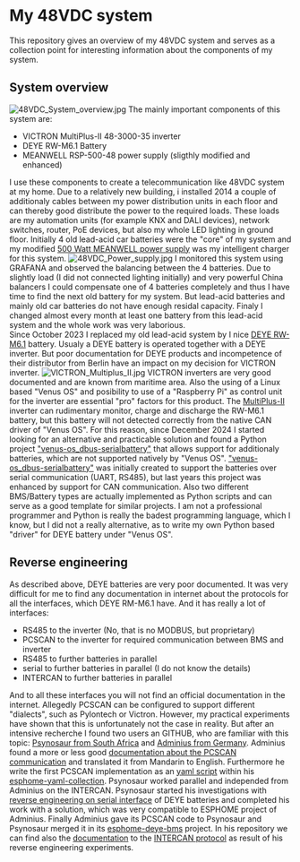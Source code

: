 # My 48VDC system
This repository gives an overview of my 48VDC system and serves as a collection point for interesting information about the components of my system.

## System overview
![48VDC_System_overview.jpg](./pictures/48VDC_System_overview.jpg)
The mainly important components of this system are:
  - VICTRON MultiPlus-II 48-3000-35 inverter
  - DEYE RW-M6.1 Battery
  - MEANWELL RSP-500-48 power supply (sligthly modified and enhanced)

I use these components to create a telecommunication like 48VDC system at my home. Due to a relatively new building, i installed 2014 a couple of additionaly cables between my power distribution units in each floor and can thereby good distribute the power to the required loads.
These loads are my automation units (for example KNX and DALI devices), network switches, router, PoE devices, but also my whole LED lighting in ground floor.
Initially 4 old lead-acid car batteries were the "core" of my system and my modified [500 Watt MEANWELL power supply](./datasheets/MeanWell_RSP-500-spec.pdf) was my intelligent charger for this system.
![48VDC_Power_supply.jpg](./pictures/48VDC_Power_supply.jpg)
I monitored this system using GRAFANA and observed the balancing between the 4 batteries.
Due to slightly load (I did not connected lighting initially) and very powerful China balancers I could compensate one of 4 batteries completely and thus I have time to find the next old battery for my system.
But lead-acid batteries and mainly old car batteries do not have enough residal capacity. Finaly I changed almost every month at least one battery from this lead-acid system and the whole work was very laborious.   
Since October 2023 I replaced my old lead-acid system by I nice [DEYE RW-M6.1](./datasheets/DEYE_User_Manual_RW-M6_1_Version_1_2_DE_EN.pdf) battery. Usualy a DEYE battery is operated together with a DEYE inverter. But poor documentation for DEYE products and incompetence of their distributor from Berlin have an impact on my decision for VICTRON inverter.
![VICTRON_Multiplus_II.jpg](./pictures/VICTRON_Multiplus_II.jpg)
VICTRON inverters are very good documented and are known from maritime area. Also the using of a Linux based "Venus OS" and posibility to use of a "Raspberry Pi" as control unit for the inverter are essential "pro" factors for this product.
The [MultiPlus-II](./datasheets/Datasheet-MultiPlus-II-inverter-charger-EN.pdf) inverter can rudimentary monitor, charge and discharge the RW-M6.1 battery, but this battery will not detected correctly from the native CAN driver of "Venus OS". For this reason, since December 2024 I started looking for an alternative and practicable solution and found a Python project ["venus-os_dbus-serialbattery"](https://github.com/mr-manuel/venus-os_dbus-serialbattery/tree/master) that allows support for additionaly batteries, which are not supported natively by "Venus OS".
["venus-os_dbus-serialbattery"](https://github.com/mr-manuel/venus-os_dbus-serialbattery/tree/master) was initially created to support the batteries over serial communication (UART, RS485), but last years this project was enhanced by support for CAN communication. Also two different BMS/Battery types are actually implemented as Python scripts and can serve as a good template for similar projects.
I am not a professional programmer and Python is really the badest programming language, which I know, but I did not a really alternative, as to write my own Python based "driver" for DEYE battery under "Venus OS".

## Reverse engineering
As described above, DEYE batteries are very poor documented. It was very difficult for me to find any documentation in internet about the protocols for all the interfaces, which DEYE RM-M6.1 have. And it has really a lot of interfaces:
  - RS485 to the inverter (No, that is no MODBUS, but proprietary)
  - PCSCAN to the inverter for required communication between BMS and inverter
  - RS485 to further batteries in parallel
  - serial to further batteries in parallel (I do not know the details)
  - INTERCAN to further batteries in parallel

And to all these interfaces you will not find an official documentation in the internet. Allegedly PCSCAN can be configured to support different "dialects", such as Pylontech or Victron. However, my practical experiments have shown that this is unfortunately not the case in reality.
But after an intensive recherche I found two users an GITHUB, who are familiar with this topic: [Psynosaur from South Africa](https://github.com/Psynosaur) and [Adminius from Germany](https://github.com/Adminius). Adminius found a more or less good [documentation about the PCSCAN communication](./CAN/PCSCAN/PCS_CAN-Bus-protocol-DY-low-voltage_V3.3.zh-CN.en-1.pdf) and translated it from Mandarin to English. Furthermore he write the first PCSCAN implementation as an [yaml script](https://github.com/Adminius/esphome-yaml-collection/blob/main/deye_rw-m6.1.yaml) within his [esphome-yaml-collection](https://github.com/Adminius/esphome-yaml-collection).
Psynosaur worked parallel and independed from Adminius on the INTERCAN. Psynosaur started his investigations with [reverse engineering on serial interface](https://github.com/Psynosaur/Deye_Battery_Serial_BUS) of DEYE batteries and completed his work with a solution, which was very compatible to ESPHOME project of Adminius. Finally Adminius gave its PCSCAN code to Psynosaur and Psynosaur merged it in its [esphome-deye-bms](https://github.com/Psynosaur/esphome-deye-bms) project. In his repository we can find also the [documentation](https://github.com/Psynosaur/esphome-deye-bms/blob/main/InterCAN%20parameters%20address%20table.xlsx) to the [INTERCAN protocol](./CAN/INTERCAN/InterCAN_parameters_address_table.pdf) as result of his reverse engineering experiments.
